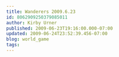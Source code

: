 ```yaml
---
title: Wanderers 2009.6.23
id: 8062909250379085011
author: Kirby Urner
published: 2009-06-23T19:16:00.000-07:00
updated: 2009-06-24T23:52:39.456-07:00
blog: world_game
tags: 
---
```



